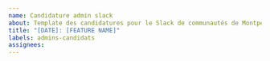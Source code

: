 ```yaml
---
name: Candidature admin slack 
about: Template des candidatures pour le Slack de communautés de Montpellier  
title: "[DATE]: [FEATURE NAME]"
labels: admins-candidats
assignees: 
---
```

